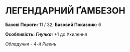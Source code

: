 ﻿# ЛЕГЕНДАРНИЙ ҐАМБЕЗОН

**Базові Пороги:** 11 / 32; **Базовий Показник:** 6

**Особливість:** ***Гнучка:*** +1 до Ухилення

*Обладунки - 4-й Рівень*